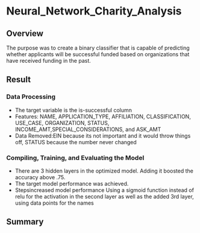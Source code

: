 # Neural_Network_Charity_Analysis

## Overview

The purpose was to create a binary classifier that is capable of predicting whether applicants will be successful funded based on organizations that have received funding in the past.

## Result
### Data Processing

- The target variable is the is-successful column
- Features: NAME, APPLICATION_TYPE, AFFILIATION, CLASSIFICATION, USE_CASE, ORGANIZATION, STATUS, INCOME_AMT,SPECIAL_CONSIDERATIONS, and ASK_AMT
- Data Removed:EIN because its not important and it would throw things off, STATUS because the number never changed

### Compiling, Training, and Evaluating the Model
- There are 3 hidden layers in the optimized model. Adding it boosted the accuracy above .75.
- The target model performance was achieved.
- Stepsincreased model performance Using a sigmoid function instead of relu for the activation in the second layer as well as the added 3rd layer, using data points for the names

## Summary
